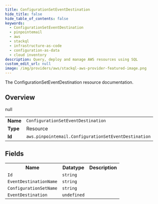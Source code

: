 ```yaml
---
title: ConfigurationSetEventDestination
hide_title: false
hide_table_of_contents: false
keywords:
  - ConfigurationSetEventDestination
  - pinpointemail
  - aws
  - stackql
  - infrastructure-as-code
  - configuration-as-data
  - cloud inventory
description: Query, deploy and manage AWS resources using SQL
custom_edit_url: null
image: /img/providers/aws/stackql-aws-provider-featured-image.png
---
```

The ConfigurationSetEventDestination resource documentation.

## Overview
<table><tbody>
<tr><td><b>Name</b></td><td><code>ConfigurationSetEventDestination</code></td></tr>
<tr><td><b>Type</b></td><td>Resource</td></tr>
null
<tr><td><b>Id</b></td><td><code>aws.pinpointemail.ConfigurationSetEventDestination</code></td></tr>
</tbody></table>

## Fields
<table><tbody>
<tr><th>Name</th><th>Datatype</th><th>Description</th></tr>
<tr><td><code>Id</code></td><td><code>string</code></td><td></td></tr><tr><td><code>EventDestinationName</code></td><td><code>string</code></td><td></td></tr><tr><td><code>ConfigurationSetName</code></td><td><code>string</code></td><td></td></tr><tr><td><code>EventDestination</code></td><td><code>undefined</code></td><td></td></tr>
</tbody></table>